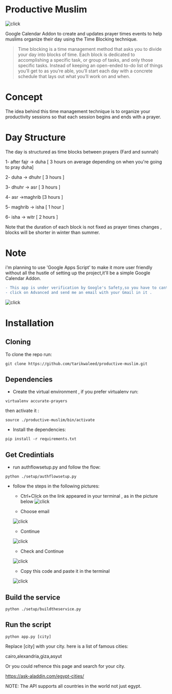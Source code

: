 # Productive Muslim
![click](images/cover.png?raw=true "Alert")

Google Calendar Addon to create and updates prayer times events to help muslims organize their day using the Time Blocking technique.

> Time blocking is a time management method that asks you to divide your day into blocks of time. Each block is dedicated to accomplishing a specific task, or group of tasks, and only those specific tasks. Instead of keeping an open-ended to-do list of things you’ll get to as you’re able, you’ll start each day with a concrete schedule that lays out what you’ll work on and when.

# Concept
The idea behind this time management technique is to organize your productivity sessions so that each session begins and ends with a prayer.

# Day Structure
The day is structured as time blocks between prayers (Fard and sunnah) 

1- after fajr -> duha [ 3 hours on average depending on when you're going to pray duha]

2- duha -> dhuhr [ 3 hours ]

3- dhuhr -> asr [ 3 hours ]

4- asr ->maghrib [3 hours ]

5- maghrib -> isha [ 1 hour ]

6- isha -> witr [ 2 hours ]


Note that the duration of each block is not fixed as prayer times changes , blocks will be shorter in winter than summer.


# Note
i'm planning to use 'Google Apps Script' to make it more user friendly without all the hustle of setting up the
project,it'll be a simple Google Calendar Addon.

```diff
- This app is under verification by Google's Safety,so you have to cantact me  to add your account to the test users
- click on Advanced and send me an email with your Gmail in it .
```

![click](images/0.png?raw=true "Alert")

# Installation

## Cloning 
To clone the repo run:
```commandline
git clone https://github.com/tarikwaleed/productive-muslim.git
```
## Dependencies

* Create the virtual environment , if you prefer virtualenv run:
```commandline
virtualenv accurate-prayers
```
then activate it :
```commandline
source ./productive-muslim/bin/activate
```
* Install the dependencies:
```commandline
pip install -r requirements.txt
```

## Get Credintials

- run authflowsetup.py and follow the flow:

```commandline
python ./setup/authflowsetup.py
```

- follow the steps in the following pictures:
    * Ctrl+Click on the link appeared in your terminal , as in the picture below 
      ![click](images/click.png?raw=true "Before")

    * Choose email
    

  ![click](images/1.png?raw=true "Before")

    * Continue
    

  ![click](images/2.png?raw=true "Before")

    * Check and Continue
    

  ![click](images/3.png?raw=true "Before")

    * Copy this code and paste it in the terminal 
    

  ![click](images/4.png?raw=true "Before")

## Build the service

```commandline
python ./setup/buildtheservice.py
```

## Run the script

```commandline
python app.py [city]
```

Replace [city] with your city. here is a list of famous cities:

cairo,alexandria,giza,asyut

Or you could refrence this page and search for your city.


https://ask-aladdin.com/egypt-cities/

NOTE: The API supports all countries in the world not just egypt.

<!-- ## Create the Cron Job

    
To create a cron job to run this script daily ,follow the following steps:
* in your terminal type:
```commandline
crontab -e
```
* choose your favourite text editor ( I personally prefer vim)
* A text file will open , insert the following cronjob in a new line in the file.
```commandline
@daily /path/to/your/virtual/environment/bin/python /path/to/your/project/directory/app.py [city]
```
if you're using virtualenv for example , your python interpter will be located at ~/.virtualenvs/name-of-the-environment/bin/python
 -->
